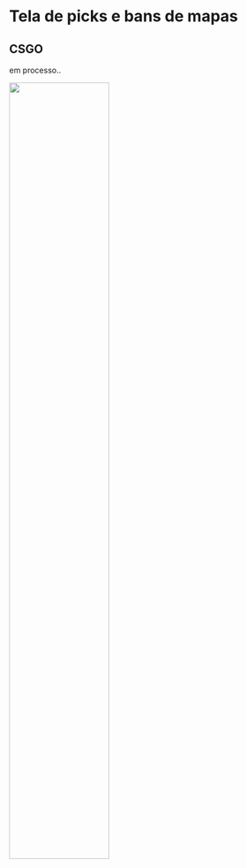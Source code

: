 # Tela de picks e bans de mapas
## CSGO
em processo..

<img src="https://user-images.githubusercontent.com/93921419/227659188-2840e701-cc68-4c6b-83d5-b48d0be0c7a2.png" width=60%>

